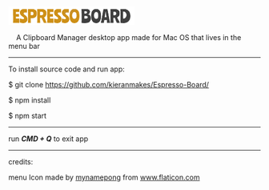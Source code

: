  <img src="https://github.com/kieranmakes/Espresso-Board/blob/master/icon/wordLogo.PNG" width='50%' >

&nbsp;&nbsp;&nbsp; A Clipboard Manager desktop app made for Mac OS that lives in the menu bar

<hr>

To install source code and run app:

$ git clone https://github.com/kieranmakes/Espresso-Board/

$ npm install

$ npm start

<hr>

run ***CMD + Q*** to exit app


<hr>

credits: 

<div>menu Icon made by <a href="https://www.flaticon.com/authors/mynamepong" title="mynamepong">mynamepong</a> from <a href="https://www.flaticon.com/" title="Flaticon">www.flaticon.com</a></div>

